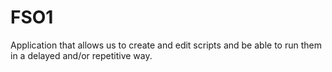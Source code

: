 # FSO1
Application that allows us to create and edit scripts and be able to run them in a delayed and/or repetitive way.
